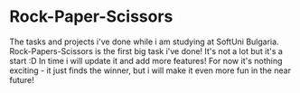 # Rock-Paper-Scissors
The tasks and projects i've done while i am studying at SoftUni Bulgaria.
Rock-Papers-Scissors is the first big task i've done! It's not a lot but it's a start :D
In time i will update it and add more features! For now it's nothing exciting - it just finds the winner, but i will make it even more fun in the near future!
